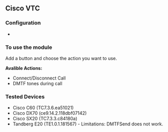 ## Cisco VTC

### Configuration
*

### To use the module
Add a button and choose the action you want to use.

**Avalible Actions:**
* Connect/Disconnect Call
* DMTF tones during call

### Tested Devices
* Cisco C60 (TC7.3.6.ea51021)
* Cisco DX70 (ce9.14.2.118dbf07142)
* Cisco SX20 (TC7.3.3.c84180a)
* Tandberg E20 (TE1.0.1.181567) - Limitations: DMTFSend does not work.
